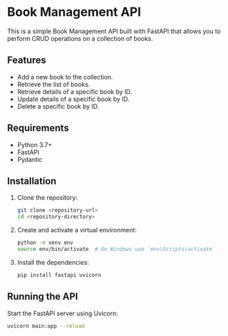 # Book Management API

This is a simple Book Management API built with FastAPI that allows you to perform CRUD operations on a collection of books.

## Features

- Add a new book to the collection.
- Retrieve the list of books.
- Retrieve details of a specific book by ID.
- Update details of a specific book by ID.
- Delete a specific book by ID.

## Requirements

- Python 3.7+
- FastAPI
- Pydantic

## Installation

1. Clone the repository:
    ```bash
    git clone <repository-url>
    cd <repository-directory>
    ```

2. Create and activate a virtual environment:
    ```bash
    python -m venv env
    source env/bin/activate  # On Windows use `env\Scripts\activate`
    ```

3. Install the dependencies:
    ```bash
    pip install fastapi uvicorn
    ```

## Running the API

Start the FastAPI server using Uvicorn:
```bash
uvicorn main:app --reload
